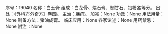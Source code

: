 序号：19040
名称：白玉膏
组成：白龙骨、煨石膏、制甘石、铅粉各等分。
出处：《外科方外奇方》卷四。
主治：臁疮。
加减：None
功效：None
用法用量：None
制备方法：猪油成膏。
临床应用：None
各家论述：None
用药禁忌：None
附注：None
